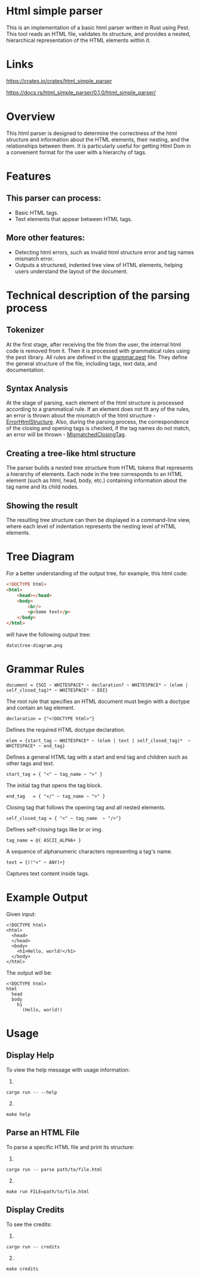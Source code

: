 # Html simple parser
This is an implementation of a basic html parser written in Rust using Pest. This tool reads an HTML file, validates its structure, and provides a nested, hierarchical representation of the HTML elements within it.

# Links
https://crates.io/crates/html_simple_parser

https://docs.rs/html_simple_parser/0.1.0/html_simple_parser/

# Overview 
This html parser is designed to determine the correctness of the html structure and information about the HTML elements, their nesting, and the relationships between them. It is particularly useful for getting Html Dom in a convenient format for the user with a hierarchy of tags.

# Features
This parser can process:
-
- Basic HTML tags.
- Text elements that appear between HTML tags.

More other features: 
-
- Detecting html errors, such as invalid html structure error and tag names mismatch error.
- Outputs a structured, indented tree view of HTML elements, helping users understand the layout of the document.

# Technical description of the parsing process

<b> Tokenizer </b>
-
At the first stage, after receiving the file from the user, the internal html code is removed from it. Then it is processed with grammatical rules using the pest library. All rules are defined in the <u> grammar.pest</u> file. They define the general structure of the file, including tags, text data, and documentation.

<b> Syntax Analysis </b>
-
At the stage of parsing, each element of the html structure is processed according to a grammatical rule. If an element does not fit any of the rules, an error is thrown about the mismatch of the html structure - <u>ErrorHtmlStructure</u>. Also, during the parsing process, the correspondence of the closing and opening tags is checked, if the tag names do not match, an error will be thrown - <u>MismatchedClosingTag</u>.

<b>Сreating a tree-like html structure</b>
-
The parser builds a nested tree structure from HTML tokens that represents a hierarchy of elements. 
Each node in the tree corresponds to an HTML element (such as html, head, body, etc.) containing information about the tag name and its child nodes.

<b>Showing the result </b>
-
The resulting tree structure can then be displayed in a command-line view, where each level of indentation represents the nesting level of HTML elements.

# Tree Diagram

For a better understanding of the output tree, for example, this html code: 
```html
<!DOCTYPE html>
<html>
    <head></head>
    <body>
        <br/>
        <p>Some text</p>
    </body>
</html>
```
 will have the following output tree:

`data\tree-diagram.png`

# Grammar Rules

```
document = {SOI ~ WHITESPACE* ~ declaration? ~ WHITESPACE* ~ (elem | self_closed_tag)* ~ WHITESPACE* ~ EOI}
```
The root rule that specifies an HTML document must begin with a doctype and contain an tag element.

```
declaration = {"<!DOCTYPE html>"}
```
Defines the required HTML doctype declaration.

```
elem = {start_tag ~ WHITESPACE* ~ (elem | text | self_closed_tag)*  ~ WHITESPACE* ~ end_tag}
```
Defines a general HTML tag with a start and end tag and children such as other tags and text.

```
start_tag = { "<" ~ tag_name ~ ">" }
```
The initial tag that opens the tag block.

```
end_tag   = { "</" ~ tag_name ~ ">" }
```
Сlosing tag that follows the opening tag and all nested elements.

```
self_closed_tag = { "<" ~ tag_name  ~ "/>"}
```
 Defines self-closing tags like br or img.

```
tag_name = @{ ASCII_ALPHA+ } 
```
A sequence of alphanumeric characters representing a tag's name.

```
text = {(!"<" ~ ANY)+} 
```
Captures text content inside tags.

# Example Output
Given input:
```
<!DOCTYPE html>
<html>
  <head>
  </head>
  <body>
    <h1>Hello, world!</h1>
  </body>
</html>
```

The output will be:
```
<!DOCTYPE html>
html
  head
  body
    h1
      (Hello, world!)
```

# Usage
Display Help
-
To view the help message with usage information:

1.
```
cargo run -- --help
```
2.
```
make help
```
Parse an HTML File
-
To parse a specific HTML file and print its structure:

1.
```
cargo run -- parse path/to/file.html
```
2.
```
make run FILE=path/to/file.html 
```
Display Credits
-
To see the credits:

1.
```
cargo run -- credits
```
2.
```
make credits
```


